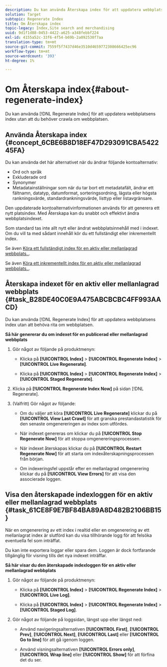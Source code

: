 ```yaml
---
description: Du kan använda Återskapa index för att uppdatera webbplatsens index utan att behöva crawla webbplatsen på nytt.
solution: Target
subtopic: Regenerate Index
title: Om Återskapa index
topic-legacy: Index,Site search and merchandising
uuid: 9d1f1d88-0453-4422-a625-a348febbf224
exl-id: 4155a52c-33f6-4f54-b69b-2a092530f7aa
translation-type: tm+mt
source-git-commit: 7559f5f7437d46e3510d4659772308666425ec96
workflow-type: tm+mt
source-wordcount: '393'
ht-degree: 1%

---
```


# Om Återskapa index{#about-regenerate-index}

Du kan använda [!DNL Regenerate Index] för att uppdatera webbplatsens index utan att du behöver crawla om webbplatsen.

## Använda Återskapa index {#concept_6CBE6B8D18EF47D293091CBA542245FA}

Du kan använda det här alternativet när du ändrar följande kontoalternativ:

* Ord och språk
* Exkluderade ord
* Synonymer
* Metadatainställningar som när du tar bort ett metadatafält, ändrar ett fältnamn, datatyp, datumformat, sorteringsordning, lägsta eller högsta rankningsvärde, standardrankningsvärde, listtyp eller listavgränsare.

Den uppdaterade kontoalternativinformationen används för att generera ett nytt platsindex. Med Återskapa kan du snabbt och effektivt ändra webbplatsindexet.

Som standard tas inte allt nytt eller ändrat webbplatsinnehåll med i indexet. Om du vill ta med sådant innehåll kör du ett fullständigt eller inkrementellt index.

Se även [Köra ett fullständigt index för en aktiv eller mellanlagrad webbplats..](../c-about-index-menu/c-about-full-index.md#task_F7FE04D8A1654A7787FCCA31B45EB42D).

Se även [Köra ett inkrementellt index för en aktiv eller mellanlagrad webbplats..](../c-about-index-menu/c-about-incremental-index.md#task_9BFB6157F3884B2FAECB7E0E9CA318CB).

## Återskapa indexet för en aktiv eller mellanlagrad webbplats {#task_B28DE40C0E9A475ABCBCBC4FF993AACD}

Du kan använda [!DNL Regenerate Index] för att uppdatera webbplatsens index utan att behöva rita om webbplatsen.

**Så här genererar du om indexet för en publicerad eller mellanlagrad webbplats**

1. Gör något av följande på produktmenyn:

   * Klicka på **[!UICONTROL Index]** > **[!UICONTROL Regenerate Index]** > **[!UICONTROL Live Regenerate]**.

   * Klicka på **[!UICONTROL Index]** > **[!UICONTROL Regenerate Index]** > **[!UICONTROL Staged Regenerate]**.

1. Klicka på **[!UICONTROL Regenerate Index Now]** på sidan [!DNL Regenerate].
1. (Valfritt) Gör något av följande:

   * Om du väljer att köra **[!UICONTROL Live Regenerate]** klickar du på **[!UICONTROL View Last Crawl]** för att granska prestandastatistik för den senaste omgenereringen av index som utfördes.

   * När indexet genereras om klickar du på **[!UICONTROL Stop Regenerate Now]** för att stoppa omgenereringsprocessen.
   * När indexet återskapas klickar du på **[!UICONTROL Restart Regenerate Now]** för att starta om indexåterskapningsprocessen från början.
   * Om indexeringsfel uppstår efter en mellanlagrad omgenerering klickar du på **[!UICONTROL View Errors]** för att visa den associerade loggen.

## Visa den återskapade indexloggen för en aktiv eller mellanlagrad webbplats {#task_61CE8F9E7BF84BA89A8D482B2106BB15}

När en omgenerering av ett index i realtid eller en omgenerering av ett mellanlagrat index är slutförd kan du visa tillhörande logg för att felsöka eventuella fel som inträffat.

Du kan inte exportera loggar eller spara dem. Loggen är dock fortfarande tillgänglig för visning tills det nya indexet inträffar.

**Så här visar du den återskapade indexloggen för en aktiv eller mellanlagrad webbplats**

1. Gör något av följande på produktmenyn:

   * Klicka på **[!UICONTROL Index]** > **[!UICONTROL Regenerate Index]** > **[!UICONTROL Live Log]**.

   * Klicka på **[!UICONTROL Index]** > **[!UICONTROL Regenerate Index]** > **[!UICONTROL Staged Log]**.

1. Gör något av följande på loggsidan, längst upp eller längst ned:

   * Använd navigeringsalternativen **[!UICONTROL First]**, **[!UICONTROL Prev]**, **[!UICONTROL Next]**, **[!UICONTROL Last]** eller **[!UICONTROL Go to line]** för att gå igenom loggen.

   * Använd visningsalternativen **[!UICONTROL Errors only]**, **[!UICONTROL Wrap line]** eller **[!UICONTROL Show]** för att förfina det du ser.
